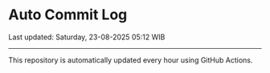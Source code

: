 # Auto Commit Log

Last updated: Saturday, 23-08-2025 05:12 WIB

---

This repository is automatically updated every hour using GitHub Actions.
